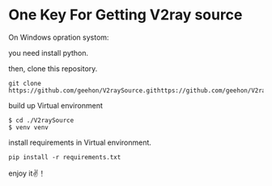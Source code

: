# One Key For Getting V2ray source

On Windows opration systom:

you need install python.

then, clone this repository.

```
git clone https://github.com/geehon/V2raySource.githttps://github.com/geehon/V2raySource.git
```

build up Virtual environment

```
$ cd ./V2raySource
$ venv venv
```

install requirements in Virtual environment.

```
pip install -r requirements.txt
```

enjoy it✌！